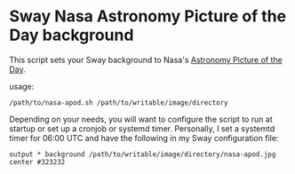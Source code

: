 # Sway Nasa Astronomy Picture of the Day background

This script sets your Sway background to Nasa's [Astronomy Picture of the Day][0].

usage:

```console
/path/to/nasa-apod.sh /path/to/writable/image/directory

```

Depending on your needs, you will want to configure the script to run at startup or set up a cronjob or systemd timer.  Personally, I set a systemtd timer for 06:00 UTC and have the following in my Sway configuration file:

```dosini
output * background /path/to/writable/image/directory/nasa-apod.jpg center #323232
```


[0]: https://apod.nasa.gov/apod/
